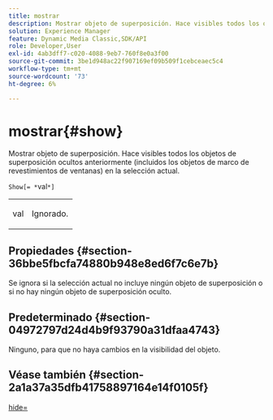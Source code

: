 ```yaml
---
title: mostrar
description: Mostrar objeto de superposición. Hace visibles todos los objetos de superposición ocultos anteriormente (incluidos los objetos de marco de revestimientos de ventanas) en la selección actual.
solution: Experience Manager
feature: Dynamic Media Classic,SDK/API
role: Developer,User
exl-id: 4ab3dff7-c020-4088-9eb7-760f8e0a3f00
source-git-commit: 3be1d948ac22f907169ef09b509f1cebceaec5c4
workflow-type: tm+mt
source-wordcount: '73'
ht-degree: 6%

---
```


# mostrar{#show}

Mostrar objeto de superposición. Hace visibles todos los objetos de superposición ocultos anteriormente (incluidos los objetos de marco de revestimientos de ventanas) en la selección actual.

`Show[= *`val`*]`

<table id="simpletable_88D25B9C8E0A47EF90C8ABEBDE777183"> 
 <tr class="strow"> 
  <td class="stentry"> <p><span class="varname"> val</span> </p> </td> 
  <td class="stentry"> <p>Ignorado. </p></td> 
 </tr> 
</table>

## Propiedades {#section-36bbe5fbcfa74880b948e8ed6f7c6e7b}

Se ignora si la selección actual no incluye ningún objeto de superposición o si no hay ningún objeto de superposición oculto.

## Predeterminado {#section-04972797d24d4b9f93790a31dfaa4743}

Ninguno, para que no haya cambios en la visibilidad del objeto.

## Véase también {#section-2a1a37a35dfb41758897164e14f0105f}

[hide=](../../../../../ir-api/http-protocol/image-rendering-api-ref/c-ir-http-protocol-ref/c-ir-http-protocol-command-reference/r-ir-hide.md#reference-681b9782f90a45b18ed50292ab2c096c)
